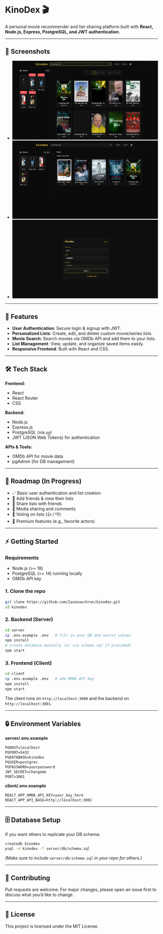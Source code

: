 # KinoDex 🎬  
A personal movie recommender and list-sharing platform built with **React, Node.js, Express, PostgreSQL, and JWT authentication**.  

---

## 📸 Screenshots  

- ![Home Page](screenshots/search.png)  
- ![List View](screenshots/list.png)  
- ![Login/Register](screenshots/login.png)  

---

## 🚀 Features  
- **User Authentication**: Secure login & signup with JWT.  
- **Personalized Lists**: Create, edit, and delete custom movie/series lists.  
- **Movie Search**: Search movies via OMDb API and add them to your lists.  
- **List Management**: View, update, and organize saved items easily.  
- **Responsive Frontend**: Built with React and CSS.  

---

## 🛠️ Tech Stack  
**Frontend:**  
- React  
- React Router  
- CSS  

**Backend:**  
- Node.js  
- Express.js  
- PostgreSQL (via `pg`)  
- JWT (JSON Web Tokens) for authentication  

**APIs & Tools:**  
- OMDb API for movie data  
- pgAdmin (for DB management)  

---

## 📌 Roadmap (In Progress)  
- ✅ Basic user authentication and list creation  
- 🚧 Add friends & view their lists  
- 🚧 Share lists with friends  
- 🚧 Media sharing and comments  
- 🚧 Voting on lists (👍 / 👎)  
- 🚧 Premium features (e.g., favorite actors)  

---

## ⚡ Getting Started  

### Requirements  
- Node.js (>= 18)  
- PostgreSQL (>= 14) running locally  
- OMDb API key  

### 1. Clone the repo  
```bash
git clone https://github.com/Iasonaschron/kinodex.git
cd kinodex
```

### 2. Backend (Server)  
```bash
cd server
cp .env.example .env   # fill in your DB and secret values
npm install
# create database manually (or via schema.sql if provided)
npm start
```

### 3. Frontend (Client)  
```bash
cd client
cp .env.example .env   # add OMDb API key
npm install
npm start
```

The client runs on `http://localhost:3000` and the backend on `http://localhost:3001`.  

---

## 🔒 Environment Variables  

**server/.env.example**  
```env
PGHOST=localhost
PGPORT=5432
PGDATABASE=kinodex
PGUSER=postgres
PGPASSWORD=yourpassword
JWT_SECRET=changeme
PORT=3001
```

**client/.env.example**  
```env
REACT_APP_OMDB_API_KEY=your_key_here
REACT_APP_API_BASE=http://localhost:3001
```

---

## 🗄️ Database Setup  
If you want others to replicate your DB schema:  

```bash
createdb kinodex
psql -d kinodex -f server/db/schema.sql
```

*(Make sure to include `server/db/schema.sql` in your repo for others.)*  

---

## 🤝 Contributing  
Pull requests are welcome. For major changes, please open an issue first to discuss what you’d like to change.  

---

## 📜 License  
This project is licensed under the MIT License.  
